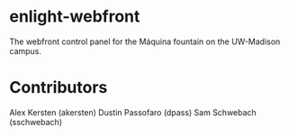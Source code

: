 enlight-webfront
================

The webfront control panel for the Máquina fountain on the UW-Madison campus.


Contributors
===
Alex Kersten (akersten)
Dustin Passofaro (dpass)
Sam Schwebach (sschwebach)
